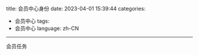 title: 会员中心身份
date: 2023-04-01 15:39:44
categories:
- 会员中心
tags:
- 会员中心
language: zh-CN
---
会员任务
<!-- more -->